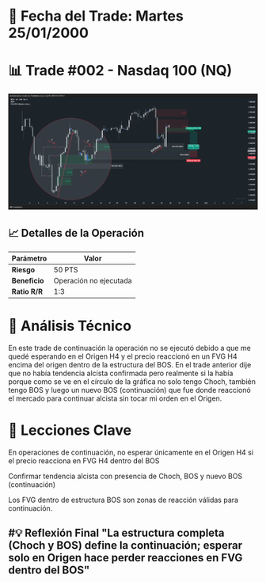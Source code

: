 # 📅 Fecha del Trade: Martes 25/01/2000
# 📊 Trade #002 - Nasdaq 100 (NQ)

![Gráfico del Trade](trade_002.png) <!-- Asegúrate que el nombre coincida exactamente -->

## 📈 Detalles de la Operación
| Parámetro       | Valor               |
|----------------|---------------------|
| **Riesgo**     | 50 PTS |
| **Beneficio**  | Operación no ejecutada|
| **Ratio R/R**  | 1:3  |

# 🎯 Análisis Técnico
En este trade de continuación la operación no se ejecutó debido a que me quedé esperando en el Origen H4 y el precio reaccionó en un FVG H4 encima del origen dentro de la estructura del BOS. En el trade anterior dije que no había tendencia alcista confirmada pero realmente si la había porque como se ve en el círculo de la gráfica no solo tengo Choch, también tengo BOS y luego un nuevo BOS (continuación) que fue donde reaccionó el mercado para continuar alcista sin tocar mi orden en el Origen.

# 📌 Lecciones Clave
En operaciones de continuación, no esperar únicamente en el Origen H4 si el precio reacciona en FVG H4 dentro del BOS

Confirmar tendencia alcista con presencia de Choch, BOS y nuevo BOS (continuación)

Los FVG dentro de estructura BOS son zonas de reacción válidas para continuación.

#💡 Reflexión Final
"La estructura completa (Choch y BOS) define la continuación; esperar solo en Origen hace perder reacciones en FVG dentro del BOS"
---